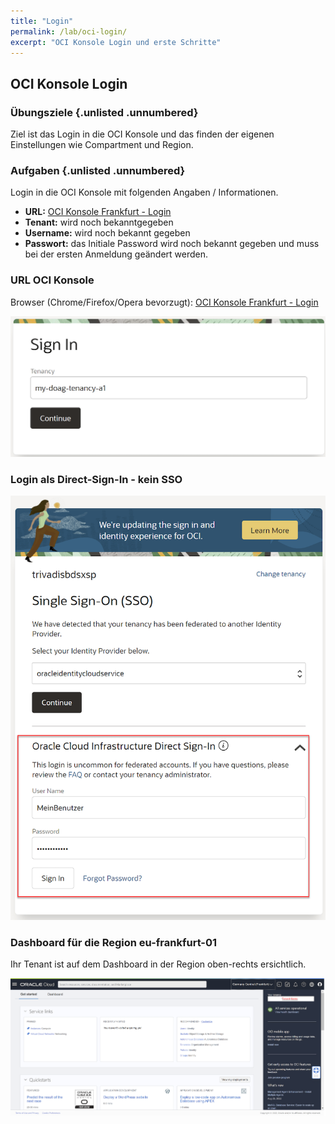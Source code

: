 ```yaml
---
title: "Login"
permalink: /lab/oci-login/
excerpt: "OCI Konsole Login und erste Schritte"
---
```

<!-- markdownlint-disable MD013 -->
<!-- markdownlint-disable MD025 -->
<!-- markdownlint-disable MD033 -->
<!-- markdownlint-disable MD041 -->
## OCI Konsole Login

### Übungsziele {.unlisted .unnumbered}

Ziel ist das Login in die OCI Konsole und das finden der eigenen Einstellungen wie Compartment und Region.

### Aufgaben {.unlisted .unnumbered}

Login in die OCI Konsole mit folgenden Angaben / Informationen.

- **URL:** <a href="https://console.eu-frankfurt-1.oraclecloud.com" target="_blank" rel="noopener">OCI Konsole Frankfurt - Login</a>
- **Tenant:** wird noch bekanntgegeben
- **Username:** wird noch bekannt gegeben
- **Passwort:** das Initiale Password wird noch bekannt gegeben und muss bei der ersten Anmeldung geändert werden.

### URL OCI Konsole

Browser (Chrome/Firefox/Opera bevorzugt): <a href="https://console.eu-frankfurt-1.oraclecloud.com" target="_blank" rel="noopener">OCI Konsole Frankfurt - Login</a>

![OCI Login Tenancy Dialog](../../images/1x02-login-01.png)

### Login als Direct-Sign-In - kein SSO

![OCI Login User Dialog](../../images/1x02-login-02.png)

### Dashboard für die Region eu-frankfurt-01

Ihr Tenant ist auf dem Dashboard in der Region oben-rechts ersichtlich.

![OCI Dashboard](../../images/1x02-login-03.png)
